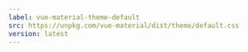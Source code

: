 ```yaml
---
label: vue-material-theme-default
src: https://unpkg.com/vue-material/dist/theme/default.css
version: latest
---
```

